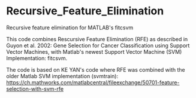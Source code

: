 # Recursive_Feature_Elimination
Recursive feature elimination for MATLAB's fitcsvm

This code combines Rescursive Feature Elimination (RFE) as described in Guyon et al. 2002: Gene Selection for Cancer 
Classification using Support Vector Machines, with Matlab's newest Support Vector Machine (SVM) Implementation: fitcsvm.

The code is based on KE YAN's code where RFE was combined with the older Matlab SVM implementation (svmtrain):
https://ch.mathworks.com/matlabcentral/fileexchange/50701-feature-selection-with-svm-rfe

